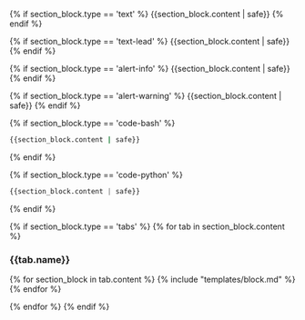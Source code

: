 {% if section_block.type == 'text' %}
{{section_block.content | safe}}
{% endif %}

{% if section_block.type == 'text-lead' %}
{{section_block.content | safe}}
{% endif %}

{% if section_block.type == 'alert-info' %}
{{section_block.content | safe}}
{% endif %}

{% if section_block.type == 'alert-warning' %}
{{section_block.content | safe}}
{% endif %}

{% if section_block.type == 'code-bash' %}
```bash
{{section_block.content | safe}}
```
{% endif %}

{% if section_block.type == 'code-python' %}
```python
{{section_block.content | safe}}
```
{% endif %}

{% if section_block.type == 'tabs' %}
{% for tab in section_block.content %}
### {{tab.name}}
{% for section_block in tab.content %}
{% include "templates/block.md" %}
{% endfor %}

{% endfor %}
{% endif %}
